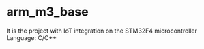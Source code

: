 # arm_m3_base

It is the project with IoT integration on the STM32F4 microcontroller
Language: C/C++
